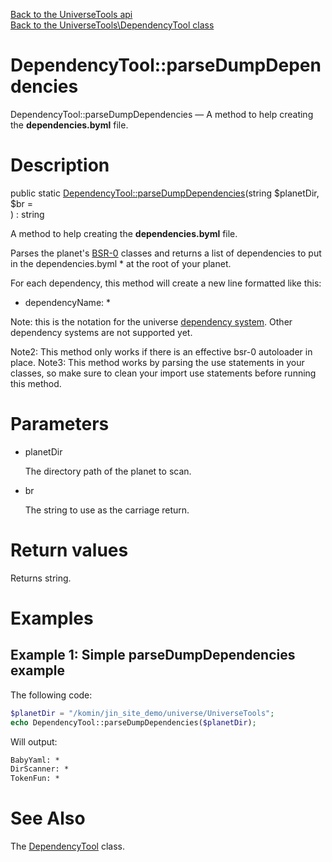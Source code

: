 [Back to the UniverseTools api](https://github.com/lingtalfi/UniverseTools/blob/master/doc/api/UniverseTools.md)<br>
[Back to the UniverseTools\DependencyTool class](https://github.com/lingtalfi/UniverseTools/blob/master/doc/api/UniverseTools/DependencyTool.md)


DependencyTool::parseDumpDependencies
================



DependencyTool::parseDumpDependencies — A method to help creating the **dependencies.byml** file.




Description
================


public static [DependencyTool::parseDumpDependencies](https://github.com/lingtalfi/UniverseTools/blob/master/doc/api/UniverseTools/DependencyTool/parseDumpDependencies.md)(string $planetDir, $br = <br>) : string




A method to help creating the **dependencies.byml** file.


Parses the planet's [BSR-0](https://github.com/lingtalfi/BumbleBee/blob/master/Autoload/convention.bsr0.eng.md) classes
and returns a list of dependencies to put in the dependencies.byml * at the root of your planet.

For each dependency, this method will create a new line formatted like this:

- dependencyName: *

Note: this is the notation for the universe [dependency system](https://github.com/lingtalfi/TheScientist/blob/master/universe-dependencies-2019.md).
Other dependency systems are not supported yet.


Note2: This method only works if there is an effective bsr-0 autoloader in place.
Note3: This method works by parsing the use statements in your classes, so make sure to clean your import use statements
before running this method.




Parameters
================


- planetDir

    The directory path of the planet to scan.

- br

    The string to use as the carriage return.


Return values
================

Returns string.





Examples
================

Example 1: Simple parseDumpDependencies example
---------------

The following code:

```php
$planetDir = "/komin/jin_site_demo/universe/UniverseTools";
echo DependencyTool::parseDumpDependencies($planetDir);
```



Will output:

```html
BabyYaml: *
DirScanner: *
TokenFun: *
```



See Also
================

The [DependencyTool](https://github.com/lingtalfi/UniverseTools/blob/master/doc/api/UniverseTools/DependencyTool.md) class.
